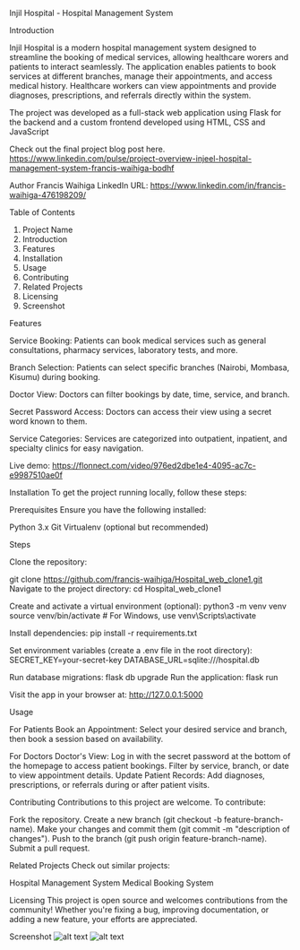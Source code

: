 Injil Hospital - Hospital Management System

Introduction

Injil Hospital is a modern hospital management system designed to streamline the booking of medical services, allowing healthcare worers and patients to interact seamlessly. The application enables patients to book services at different branches, manage their appointments, and access medical history. Healthcare workers can view appointments and provide diagnoses, prescriptions, and referrals directly within the system.

The project was developed as a full-stack web application using Flask for the backend and a custom frontend developed using HTML, CSS and JavaScript

Check out the final project blog post here.
<https://www.linkedin.com/pulse/project-overview-injeel-hospital-management-system-francis-waihiga-bodhf>

Author
Francis Waihiga
LinkedIn URL: <https://www.linkedin.com/in/francis-waihiga-476198209/>

Table of Contents

1. Project Name
2. Introduction
3. Features
4. Installation
5. Usage
6. Contributing
7. Related Projects
8. Licensing
9. Screenshot

Features

Service Booking: Patients can book medical services such as general consultations, pharmacy services, laboratory tests, and more.

Branch Selection: Patients can select specific branches (Nairobi, Mombasa, Kisumu) during booking.

Doctor View: Doctors can filter bookings by date, time, service, and branch.

Secret Password Access: Doctors can access their view using a secret word known to them.

Service Categories: Services are categorized into outpatient, inpatient, and specialty clinics for easy navigation.

Live demo: <https://flonnect.com/video/976ed2dbe1e4-4095-ac7c-e9987510ae0f>

Installation
To get the project running locally, follow these steps:

Prerequisites
Ensure you have the following installed:

Python 3.x
Git
Virtualenv (optional but recommended)

Steps

Clone the repository:

git clone <https://github.com/francis-waihiga/Hospital_web_clone1.git>
Navigate to the project directory:
cd Hospital_web_clone1

Create and activate a virtual environment (optional):
python3 -m venv venv
source venv/bin/activate  # For Windows, use venv\Scripts\activate

Install dependencies:
pip install -r requirements.txt

Set environment variables (create a .env file in the root directory):
SECRET_KEY=your-secret-key
DATABASE_URL=sqlite:///hospital.db

Run database migrations:
flask db upgrade
Run the application:
flask run

Visit the app in your browser at:
<http://127.0.0.1:5000>

Usage

For Patients
Book an Appointment: Select your desired service and branch, then book a session based on availability.

For Doctors
Doctor's View: Log in with the secret password at the bottom of the homepage to access patient bookings. Filter by service, branch, or date to view appointment details.
Update Patient Records: Add diagnoses, prescriptions, or referrals during or after patient visits.

Contributing
Contributions to this project are welcome. To contribute:

Fork the repository.
Create a new branch (git checkout -b feature-branch-name).
Make your changes and commit them (git commit -m "description of changes").
Push to the branch (git push origin feature-branch-name).
Submit a pull request.

Related Projects
Check out similar projects:

Hospital Management System
Medical Booking System

Licensing
This project is open source and welcomes contributions from the community! Whether you're fixing a bug, improving documentation, or adding a new feature, your efforts are appreciated.

Screenshot
![alt text](<../Hospital_web_Clone1/docs/assets/images/filtering.jpg>)
![alt text](<../Hospital_web_Clone1/docs/assets/images/filtering2.jpg>)
